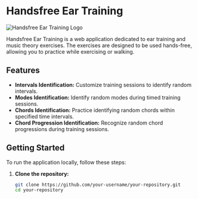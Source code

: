 # Handsfree Ear Training

![Handsfree Ear Training Logo](link-to-your-logo.png)

Handsfree Ear Training is a web application dedicated to ear training and music theory exercises. The exercises are designed to be used hands-free, allowing you to practice while exercising or walking.

## Features

- **Intervals Identification:** Customize training sessions to identify random intervals.
- **Modes Identification:** Identify random modes during timed training sessions.
- **Chords Identification:** Practice identifying random chords within specified time intervals.
- **Chord Progression Identification:** Recognize random chord progressions during training sessions.

## Getting Started

To run the application locally, follow these steps:

1. **Clone the repository:**

   ```bash
   git clone https://github.com/your-username/your-repository.git
   cd your-repository
